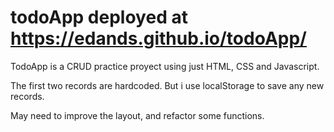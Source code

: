 # todoApp deployed at https://edands.github.io/todoApp/
TodoApp is a CRUD practice proyect using just HTML, CSS and Javascript.

The first two records are hardcoded. But i use localStorage to save any new records.

May need to improve the layout, and refactor some functions.
